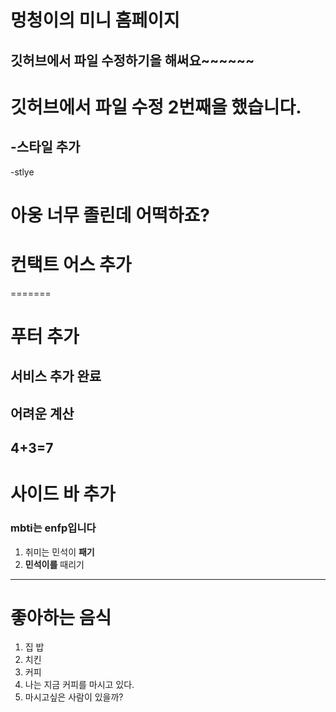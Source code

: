 # 멍청이의 미니 홈페이지
## 깃허브에서 파일 수정하기을 해써요~~~~~~
# 깃허브에서 파일 수정 2번째을 했습니다.
## -스타일 추가
-stlye
# 아웅 너무 졸린데 어떡하죠?
# 컨택트 어스 추가
=======
# 푸터 추가
## 서비스 추가 완료
## 어려운 계산
4+3=7
---
# 사이드 바 추가
### mbti는 enfp입니다
1. 취미는 민석이 **패기**
2. **민석이를** 때리기
---
# 좋아하는 음식
1. 집 밥
2. 치킨
3. 커피
4. 나는 지금 커피를 마시고 있다.
5. 마시고싶은 사람이 있을까?
